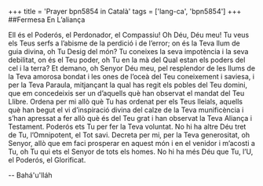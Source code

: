 +++
title = 'Prayer bpn5854 in Català'
tags = ['lang-ca', 'bpn5854']
+++
##Fermesa En L’aliança

Ell és el Poderós, el Perdonador, el Compassiu!
Oh Déu, Déu meu! Tu veus els Teus serfs a l’abisme de la perdició i de l’error; on és la Teva llum de guia divina, oh Tu Desig del món? Tu coneixes la seva impotència i la seva debilitat, on és el Teu poder, oh Tu en la mà del Qual estan els poders del cel i la terra?
Et demano, oh Senyor Déu meu, pel resplendor de les llums de la Teva amorosa bondat i les ones de l’oceà del Teu coneixement i saviesa, i per la Teva Paraula, mitjançant la qual has regit els pobles del Teu domini, que em concedeixis ser un d’aquells què han observat el mandat del Teu Llibre. Ordena per mi allò què Tu has ordenat per els Teus lleials, aquells què han begut el vi d’inspiració divina del calze de la Teva munificència i s’han apressat a fer allò què és del Teu grat i han observat la Teva Aliança i Testament. Poderós ets Tu per fer la Teva voluntat. No hi ha altre Déu tret de Tu, l’Omnipotent, el Tot savi.
Decreta per mi, per la Teva generositat, oh Senyor, allò que em faci prosperar en aquest món i en el venidor i m’acosti a Tu, oh Tu qui ets el Senyor de tots els homes. No hi ha més Déu que Tu, l’U, el Poderós, el Glorificat.

-- Bahá'u'lláh
